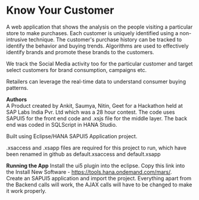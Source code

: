 Know Your Customer
==================

A web application that shows the analysis on the people visiting a particular store to make purchases. Each customer is uniquely identified using a non-intrusive technique. The customer's purchase history can be tracked to identify the behavior and buying trends. Algorithms are used to effectively identify brands and promote these brands to the customers. 

We track the Social Media activity too for the particular customer and target select customers for brand consumption, campaigns etc.

Retailers can leverage the real-time data to understand consumer buying patterns.

__**Authors**__  
A Product created by Ankit, Saumya, Nitin, Geet for a Hackathon held at SAP Labs India Pvr. Ltd which was a 28 hour contest. The code uses SAPUI5 for the front end code and .xsjs file for the middle layer. The back end was coded in SQLScript in HANA Studio.  

Built using Eclipse/HANA SAPUI5 Application project.  

.xsaccess and .xsapp files are required for this project to run, which have been renamed in github as default.xsaccess and default.xsapp

__**Running the App**__
Install the ui5 plugin into the eclipse. Copy this link into the Install New Software - https://tools.hana.ondemand.com/mars/.  
Create an SAPUI5 application and import the project. Everything apart from the Backend calls will work, the AJAX calls will have to be changed to make it work properly.
